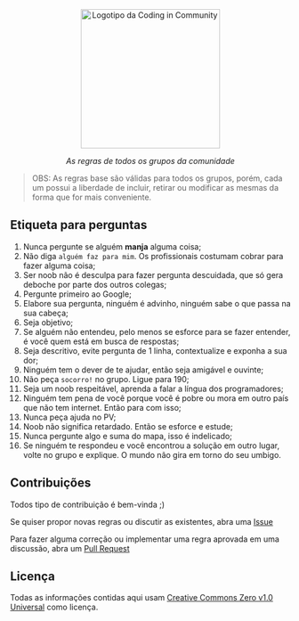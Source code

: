 <div align="center">
    <a href="https://github.com/Coding-in-community">
        <img src="https://user-images.githubusercontent.com/50463866/133183082-28d88ed5-1c65-4922-adbc-e56d0d718f9d.png" alt="Logotipo da Coding in Community" width="250px" />
    </a>
    <br />
    <p><i>As regras de todos os grupos da comunidade</i></p>
</div>

> OBS: As regras base são válidas para todos os grupos, porém, cada um possui a liberdade de incluir, retirar ou modificar as mesmas da forma que for mais conveniente.

## Etiqueta para perguntas

1. Nunca pergunte se alguém **manja** alguma coisa;
2. Não diga `alguém faz para mim`. Os profissionais costumam cobrar para fazer alguma coisa;
3. Ser noob não é desculpa para fazer pergunta descuidada, que só gera deboche por parte dos outros colegas;
4. Pergunte primeiro ao Google;
5. Elabore sua pergunta, ninguém é advinho, ninguém sabe o que passa na sua cabeça;
6. Seja objetivo;
7. Se alguém não entendeu, pelo menos se esforce para se fazer entender, é você quem está em busca de respostas;
8. Seja descritivo, evite pergunta de 1 linha, contextualize e exponha a sua dor;
9. Ninguém tem o dever de te ajudar, então seja amigável e ouvinte;
10. Não peça `socorro!` no grupo. Ligue para 190;
11. Seja um noob respeitável, aprenda a falar a língua dos programadores;
12. Ninguém tem pena de você porque você é pobre ou mora em outro país que não tem internet. Então para com isso;
13. Nunca peça ajuda no PV;
14. Noob não significa retardado. Então se esforce e estude;
15. Nunca pergunte algo e suma do mapa, isso é indelicado;
16. Se ninguém te respondeu e você encontrou a solução em outro lugar, volte no grupo e explique. O mundo não gira em torno do seu umbigo.

## Contribuições

Todos tipo de contribuição é bem-vinda ;)

Se quiser propor novas regras ou discutir as existentes, abra uma [Issue](https://github.com/Coding-in-community/rules/issues)

Para fazer alguma correção ou implementar uma regra aprovada em uma discussão, abra um [Pull Request](https://github.com/Coding-in-community/rules/pulls)

## Licença

Todas as informações contidas aqui usam [Creative Commons Zero v1.0 Universal](https://github.com/Coding-in-community/rules/blob/master/LICENSE) como licença.
